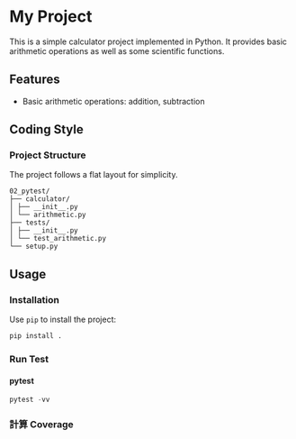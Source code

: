 # My Project

This is a simple calculator project implemented in Python. It provides basic arithmetic operations as well as some scientific functions.

## Features

- Basic arithmetic operations: addition, subtraction

## Coding Style

### Project Structure

The project follows a flat layout for simplicity.

```
02_pytest/
├── calculator/
│ ├── __init__.py
│ └── arithmetic.py
├── tests/
│ ├── __init__.py
│ └── test_arithmetic.py
└── setup.py
```

## Usage

### Installation

Use `pip` to install the project:

```bash
pip install .
```

### Run Test

#### pytest

```powershell
pytest -vv
```

### 計算 Coverage 